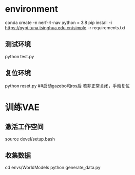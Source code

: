 # environment
conda create -n nerf-rl-nav python = 3.8
pip install -i https://pypi.tuna.tsinghua.edu.cn/simple -r requirements.txt

## 测试环境
python test.py

## 复位环境
python reset.py     ##启动gazebo和ros后 若非正常关闭，手动复位

# 训练VAE
## 激活工作空间
source devel/setup.bash

## 收集数据
cd envs/WorldModels
python generate_data.py